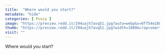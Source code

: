 ```yaml
---
title:  "Where would you start?"
metadate: "hide"
categories: [ Pussy ]
image: "https://preview.redd.it/294uajh7avq51.jpg?auto=webp&s=0ff54e1882f819520074123575509bf0ffda4239"
thumb: "https://preview.redd.it/294uajh7avq51.jpg?width=1080&crop=smart&auto=webp&s=0f1382924026f45eb45c8e8a62c8e2e5bd6b363d"
visit: ""
---
```

Where would you start?
